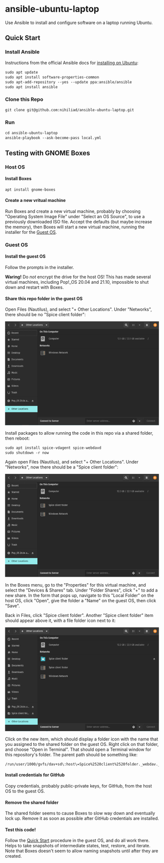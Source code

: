 # ansible-ubuntu-laptop

Use Ansible to install and configure software on a laptop running Ubuntu.

## Quick Start

### Install Ansible

Instructions from the official Ansible docs for
[installing on Ubuntu](https://docs.ansible.com/ansible/latest/installation_guide/intro_installation.html#installing-ansible-on-ubuntu):

```
sudo apt update
sudo apt install software-properties-common
sudo apt-add-repository --yes --update ppa:ansible/ansible
sudo apt install ansible
```

### Clone this Repo

```
git clone git@github.com:nihiliad/ansible-ubuntu-laptop.git
```

### Run

```
cd ansible-ubuntu-laptop
ansible-playbook --ask-become-pass local.yml
```

## Testing with GNOME Boxes

### Host OS

#### Install Boxes

```
apt install gnome-boxes
```

#### Create a new vritual machine

Run Boxes and create a new virtual machine, probably by choosing "Operating System Image
File" under "Select an OS Source", to use a previously downloaded ISO file. Accept the
defaults (but maybe increase the memory), then Boxes will start a new virtual machine,
running the installer for the [Guest OS](#guest-os).

### Guest OS

#### Install the guest OS

Follow the prompts in the installer.

**Waring!** Do _not_ encrypt the drive for the host OS! This has made several virtual
machines, including Pop!_OS 20.04 and 21.10, impossible to shut down and restart with Boxes.

#### Share this repo folder in the guest OS

Open Files (Nautilus), and select "+ Other Locations". Under "Networks", there should be
no "Spice client folder":

![Files (Nautilus) before folder sharing](files-before-spice.png) 

Install packages to allow running the code in this repo via a shared folder, then reboot:

```
sudo apt install spice-vdagent spice-webdavd
sudo shutdown -r now
```

Again open Files (Nautilus), and select "+ Other Locations". Under "Networks", now there
should be a "Spice client folder":

![Files (Nautilus) after installing SPICE tools](files-after-spice.png) 

In the Boxes menu, go to the "Properties" for this virtual machine, and select the
"Devices & Shares" tab. Under "Folder Shares", click "+" to add a new share. In the form
that pops up, navigate to this "Local Folder" on the host OS, click "Open", give the
folder a "Name" on the guest OS, then click "Save". 

Back in Files, click "Spice client folder". Another "Spice client folder" item should
appear above it, with a file folder icon next to it:

![Files (Nautilus) after sharing](files-after-share.png) 

Click on the new item, which should display a folder icon with the name that you assigned
to the shared folder on the guest OS. Right click on that folder, and choose "Open in
Terminal". That should open a Terminal window for this repository's folder. The parent path
should be something like:

```
/run/user/1000/gvfs/dav+sd\:host\=Spice%2520client%2520folder._webdav._tcp.local/
```

#### Install credentials for GitHub

Copy credentials, probably public-private keys, for GitHub, from the host OS to the guest OS.

#### Remove the shared folder

The shared folder seems to cause Boxes to slow way down and eventually lock up. Remove it as
soon as possible after GitHub credentials are installed.

#### Test this code!

Follow the [Quick Start](#quick-start) procedure in the guest OS, and do all work there.
Helps to take snapshots of intermediate states, test, restore, and iterate. Note that Boxes
doesn't seem to allow naming snapshots
until after they are created.
